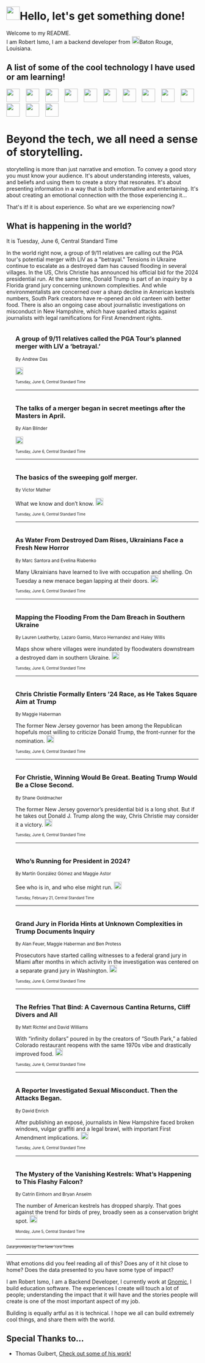 <h1><img src="https://emojis.slackmojis.com/emojis/images/1643514375/3493/hot-coffee.gif?1643514375" width="35"/>Hello, let's get something done!</h1>

<p>Welcome to my README.<br/>
I am Robert Ismo, I am a backend developer from <img src="https://emojis.slackmojis.com/emojis/images/1638395689/50435/moulin_rouge.png?1638395689" width="20"/>Baton Rouge, Louisiana.</p>
<h2>A list of some of the cool technology I have used or am learning!</h2>
<p>
<img src="https://emojis.slackmojis.com/emojis/images/1643516091/21142/meow_bongotap.gif?1643516091" width="35" alt="">
<img src="https://img.shields.io/badge/Favorite%20Frontend%20Framework-SvelteKit-f83903" alt="">
<img src="https://img.shields.io/badge/Second%20Favorite-Vue-40b581" alt="">
<img src="https://img.shields.io/badge/Most%20Used%20Runtime-Nodejs-78b061" alt="">
<img src="https://emojis.slackmojis.com/emojis/images/1643517416/34482/fire.gif?1643517416" width="35" alt="">
<img src="https://img.shields.io/badge/Javascript%20But%20Better-Typescript-0078ca" alt="">
<img src="https://img.shields.io/badge/Favorite%20Language-Elixir-3e244d" alt="">
<img src="https://img.shields.io/badge/Containerize%20Everything-Docker-6ac9ef" alt="">
<img src="https://emojis.slackmojis.com/emojis/images/1643514596/5999/meow_party.gif?1643514596" width="35" alt="">
<img src="https://img.shields.io/badge/API%20Love%20Language-Graphql-de32a5" alt="">
<img src="https://img.shields.io/badge/Our%20Favorite%20Version%20Controller-Git-e94f33" alt="">
<img src="https://img.shields.io/badge/Favorite%20Database-Redis-d42d1d" alt="">
<img src="https://emojis.slackmojis.com/emojis/images/1643514559/5584/deployparrot.gif?1643514559" width="35" alt="">
<img src="https://img.shields.io/badge/Container%20Interstate-RabbitMQ-f66200" alt="">
<img src="https://img.shields.io/badge/Gotta%20Learn-Kubernetes-316adf" alt="">
<img src="https://img.shields.io/badge/Really%20Mature%20Now-WASM-654fef" alt="">
<img src="https://emojis.slackmojis.com/emojis/images/1666642497/61942/dance_vibe.gif?1666642497" width="35" alt="">
<img src="https://img.shields.io/badge/For%20My%20M1-ARM64-657d96" alt="">
<img src="https://img.shields.io/badge/Loving%20This%20So%20Much-TailwindCSS-17bcb5" alt="">
<img src="https://img.shields.io/badge/Cool%20Build%20Tool-Vite-f9cb24" alt="">
<img src="https://emojis.slackmojis.com/emojis/images/1669231376/62819/working-on-it.gif?1669231376" width="35" alt="">
<img src="https://img.shields.io/badge/Fun%20and%20Easy%20Database-MongoDB-5f8c49" alt="">
<img src="https://img.shields.io/badge/JS%20Life%20Support-NPM-c73737" alt="">
<img src="https://img.shields.io/badge/I%20Liked%20It-DynamoDB-0073b9" alt="">
<img src="https://emojis.slackmojis.com/emojis/images/1643514045/46/question.gif?1643514045" width="35" alt="">
<img src="https://img.shields.io/badge/cool-React-60d6f9" alt="">
<img src="https://img.shields.io/badge/Future%20Big%20Project-Lambda-f37e00" alt="">
<img src="https://img.shields.io/badge/NPM%20But%20Better-PNPM-f1aa07" alt="">
<img src="https://emojis.slackmojis.com/emojis/images/1643514943/9662/fbwow.gif?1643514943" width="35" alt="">
<img src="https://img.shields.io/badge/First%20Language-C-662079" alt="">
<img src="https://img.shields.io/badge/Where%20I%20Deploy%20Frontend-Vercel-000000" alt="">
<img src="https://img.shields.io/badge/Who%20Does%20not%20Want%20an%20App-Swift-f9492a" alt="">
<img src="https://emojis.slackmojis.com/emojis/images/1643514058/151/javascript.png?1643514058" width="35" alt="">
<img src="https://img.shields.io/badge/cool-Python-fbd542" alt="">
<img src="https://img.shields.io/badge/Favorite%20Something-Stripe-656cdc" alt="">
<img src="https://img.shields.io/badge/Of%20Course-HTML5-ed6327" alt="">
<img src="https://emojis.slackmojis.com/emojis/images/1660415405/60731/bomb.gif?1660415405" width="35" alt="">
<img src="https://img.shields.io/badge/hate-CSS-2964ec" alt="">
<img src="https://img.shields.io/badge/Learning-CircleCI-141215" alt="">
<img src="https://img.shields.io/badge/Learning-Rust-fbbb3b" alt="">
<img src="https://emojis.slackmojis.com/emojis/images/1660415397/60712/writing-hand.gif?1660415397" width="35" alt="">
<img src="https://img.shields.io/badge/Dev%20Browser%20of%20Choice-Firefox-cc4e26" alt="">
<img src="https://img.shields.io/badge/Recoverying%20From%20Windows-UNIX-1781e3" alt="">
<img src="https://img.shields.io/badge/LOVE-LogSeq-90c1c2" alt="">
<img src="https://emojis.slackmojis.com/emojis/images/1643514066/223/kirby.gif?1643514066" width="35" alt="">
<img src="https://img.shields.io/badge/Daily%20Driver-MacOS-e6e6e8" alt="">
<img src="https://img.shields.io/badge/Git%20Server-Github-000000" alt="">
<img src="https://img.shields.io/badge/enjoyable-EC2-f17428" alt="">
<img src="https://emojis.slackmojis.com/emojis/images/1643514239/2069/excited.gif?1643514239" width="35" alt="">
</p>
<h1>Beyond the tech, we all need a sense of storytelling.</h1>
<p>storytelling is more than just narrative and emotion. To convey a good story you must know your audience. It's about understanding interests, values, and beliefs and using them to create a story that resonates. It's about presenting information in a way that is both informative and entertaining. It's about creating an emotional connection with the those experiencing it...</p>
<p>That's it! it is about experience. So what are we experiencing now?</p>
<h2>What is happening in the world?</h2>
<p>It is Tuesday, June 6, Central Standard Time</p>
<p>
In the world right now, a group of 9&#x2F;11 relatives are calling out the PGA tour&#39;s potential merger with LIV as a &quot;betrayal.&quot; Tensions in Ukraine continue to escalate as a destroyed dam has caused flooding in several villages. In the US, Chris Christie has announced his official bid for the 2024 presidential run. At the same time, Donald Trump is part of an inquiry by a Florida grand jury concerning unknown complexities. And while environmentalists are concerned over a sharp decline in American kestrels numbers, South Park creators have re-opened an old canteen with better food. There is also an ongoing case about journalistic investigations on misconduct in New Hampshire, which have sparked attacks against journalists with legal ramifications for First Amendment rights.</p>
<ol>
<img src="https://img.shields.io/badge/-sports-blue" alt="">
<h3>A group of 9&#x2F;11 relatives called the PGA Tour’s planned merger with LIV a ‘betrayal.’</h3>
<sub>By Andrew Das</sub>
<p>  <a href="https://nyti.ms/43ojHpD"><img src="https://developer.nytimes.com/files/poweredby_nytimes_30b.png?v=1583354208352" height="20"></a></p>
<sub><sub>Tuesday, June 6, Central Standard Time</sub></sub>
<hr/>
<img src="https://img.shields.io/badge/-sports-blue" alt="">
<h3>The talks of a merger began in secret meetings after the Masters in April.</h3>
<sub>By Alan Blinder</sub>
<p>  <a href="https://nyti.ms/3IVbcdp"><img src="https://developer.nytimes.com/files/poweredby_nytimes_30b.png?v=1583354208352" height="20"></a></p>
<sub><sub>Tuesday, June 6, Central Standard Time</sub></sub>
<hr/>
<img src="https://img.shields.io/badge/-sports-blue" alt="">
<h3>The basics of the sweeping golf merger.</h3>
<sub>By Victor Mather</sub>
<p>What we know and don’t know.  <a href="https://nyti.ms/3MN4Zl4"><img src="https://developer.nytimes.com/files/poweredby_nytimes_30b.png?v=1583354208352" height="20"></a></p>
<sub><sub>Tuesday, June 6, Central Standard Time</sub></sub>
<hr/>
<img src="https://img.shields.io/badge/-world-blue" alt="">
<h3>As Water From Destroyed Dam Rises, Ukrainians Face a Fresh New Horror</h3>
<sub>By Marc Santora and Evelina Riabenko</sub>
<p>Many Ukrainians have learned to live with occupation and shelling. On Tuesday a new menace began lapping at their doors.  <a href="https://nyti.ms/3IYWTog"><img src="https://developer.nytimes.com/files/poweredby_nytimes_30b.png?v=1583354208352" height="20"></a></p>
<sub><sub>Tuesday, June 6, Central Standard Time</sub></sub>
<hr/>
<img src="https://img.shields.io/badge/-world-blue" alt="">
<h3>Mapping the Flooding From the Dam Breach in Southern Ukraine</h3>
<sub>By Lauren Leatherby, Lazaro Gamio, Marco Hernandez and Haley Willis</sub>
<p>Maps show where villages were inundated by floodwaters downstream a destroyed dam in southern Ukraine.  <a href="https://nyti.ms/3qpZZeB"><img src="https://developer.nytimes.com/files/poweredby_nytimes_30b.png?v=1583354208352" height="20"></a></p>
<sub><sub>Tuesday, June 6, Central Standard Time</sub></sub>
<hr/>
<img src="https://img.shields.io/badge/-us-blue" alt="">
<h3>Chris Christie Formally Enters ’24 Race, as He Takes Square Aim at Trump</h3>
<sub>By Maggie Haberman</sub>
<p>The former New Jersey governor has been among the Republican hopefuls most willing to criticize Donald Trump, the front-runner for the nomination.  <a href="https://nyti.ms/3qB0u5u"><img src="https://developer.nytimes.com/files/poweredby_nytimes_30b.png?v=1583354208352" height="20"></a></p>
<sub><sub>Tuesday, June 6, Central Standard Time</sub></sub>
<hr/>
<img src="https://img.shields.io/badge/-us-blue" alt="">
<h3>For Christie, Winning Would Be Great. Beating Trump Would Be a Close Second.</h3>
<sub>By Shane Goldmacher</sub>
<p>The former New Jersey governor’s presidential bid is a long shot. But if he takes out Donald J. Trump along the way, Chris Christie may consider it a victory.  <a href="https://nyti.ms/3J04LpI"><img src="https://developer.nytimes.com/files/poweredby_nytimes_30b.png?v=1583354208352" height="20"></a></p>
<sub><sub>Tuesday, June 6, Central Standard Time</sub></sub>
<hr/>
<img src="https://img.shields.io/badge/-us-blue" alt="">
<h3>Who’s Running for President in 2024?</h3>
<sub>By Martín González Gómez and Maggie Astor</sub>
<p>See who is in, and who else might run.  <a href="https://nyti.ms/3Y05QCI"><img src="https://developer.nytimes.com/files/poweredby_nytimes_30b.png?v=1583354208352" height="20"></a></p>
<sub><sub>Tuesday, February 21, Central Standard Time</sub></sub>
<hr/>
<img src="https://img.shields.io/badge/-us-blue" alt="">
<h3>Grand Jury in Florida Hints at Unknown Complexities in Trump Documents Inquiry</h3>
<sub>By Alan Feuer, Maggie Haberman and Ben Protess</sub>
<p>Prosecutors have started calling witnesses to a federal grand jury in Miami after months in which activity in the investigation was centered on a separate grand jury in Washington.  <a href="https://nyti.ms/3J19iYO"><img src="https://developer.nytimes.com/files/poweredby_nytimes_30b.png?v=1583354208352" height="20"></a></p>
<sub><sub>Tuesday, June 6, Central Standard Time</sub></sub>
<hr/>
<img src="https://img.shields.io/badge/-us-blue" alt="">
<h3>The Refries That Bind: A Cavernous Cantina Returns, Cliff Divers and All</h3>
<sub>By Matt Richtel and David Williams</sub>
<p>With “infinity dollars” poured in by the creators of “South Park,” a fabled Colorado restaurant reopens with the same 1970s vibe and drastically improved food.  <a href="https://nyti.ms/3MOCiEt"><img src="https://developer.nytimes.com/files/poweredby_nytimes_30b.png?v=1583354208352" height="20"></a></p>
<sub><sub>Tuesday, June 6, Central Standard Time</sub></sub>
<hr/>
<img src="https://img.shields.io/badge/-business-blue" alt="">
<h3>A Reporter Investigated Sexual Misconduct. Then the Attacks Began.</h3>
<sub>By David Enrich</sub>
<p>After publishing an exposé, journalists in New Hampshire faced broken windows, vulgar graffiti and a legal brawl, with important First Amendment implications.  <a href="https://nyti.ms/3J07jEm"><img src="https://developer.nytimes.com/files/poweredby_nytimes_30b.png?v=1583354208352" height="20"></a></p>
<sub><sub>Tuesday, June 6, Central Standard Time</sub></sub>
<hr/>
<img src="https://img.shields.io/badge/-climate-blue" alt="">
<h3>The Mystery of the Vanishing Kestrels: What’s Happening to This Flashy Falcon?</h3>
<sub>By Catrin Einhorn and Bryan Anselm</sub>
<p>The number of American kestrels has dropped sharply. That goes against the trend for birds of prey, broadly seen as a conservation bright spot.  <a href="https://nyti.ms/3OVsFGt"><img src="https://developer.nytimes.com/files/poweredby_nytimes_30b.png?v=1583354208352" height="20"></a></p>
<sub><sub>Monday, June 5, Central Standard Time</sub></sub>
<hr/>
</ol>
<a href="https://developer.nytimes.com"><sub><sub>Data provided by The New York Times</sub></sub></a>
<hr/>
<p>What emotions did you feel reading all of this? Does any of it hit close to home? Does the data presented to you have some type of impact?</p>
<p>I am Robert Ismo, I am a Backend Developer, I currently work at <a href="https://gnomic.education/">Gnomic</a>, I build education software. The experiences I create will touch a lot of people; understanding the impact that it will have and the stories people will create is one of the most important aspect of my job.</p>
<p>Building is equally artful as it is technical. I hope we all can build extremely cool things, and share them with the world.</p>
<h2>Special Thanks to...</h2>
<ul>
<li>Thomas Guibert, <a href="https://github.com/thmsgbrt/thmsgbrt">Check out some of his work!</a></li>
</ul>
